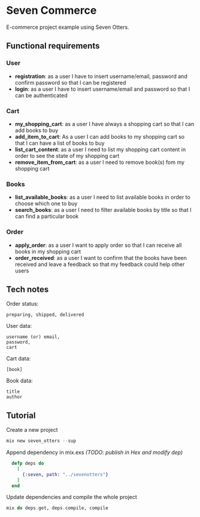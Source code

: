 # Seven Commerce

E-commerce project example using Seven Otters.

## Functional requirements

### User

  * **registration**: as a user I have to insert username/email, password and confirm password so that I can be registered
  * **login**: as a user I have to insert username/email and password so that I can be authenticated

### Cart

  * **my_shopping_cart**: as a user I have always a shopping cart so that I can add books to buy
  * **add_item_to_cart**: As a user I can add books to my shopping cart so that I can have a list of books to buy
  * **list_cart_content**: as a user I need to list my shopping cart content in order to see the state of my shopping cart
  * **remove_item_from_cart**: as a user I need to remove book(s) fom my shopping cart

### Books

  * **list_available_books**: as a user I need to list available books in order to choose which one to buy
  * **search_books**: as a user I need to filter available books by title so that I can find a particular book

### Order
  
  * **apply_order**: as a user I want to apply order so that I can receive all books in my shopping cart
  * **order_received**: as a user I want to confirm that the books have been received and leave a feedback so that my feedback could help other users

## Tech notes

  Order status:
    
    preparing, shipped, delivered
	
  User data:
      
    username (or) email,
    password,
    cart
	
  Cart data:
  
    [book]
	
  Book data:
  
    title
    author

## Tutorial

Create a new project

```elixir
mix new seven_otters --sup
```

Append dependency in mix.exs _(TODO: publish in Hex and modify dep)_

```elixir
  defp deps do
    [
      {:seven, path: "../sevenotters"}
    ]
  end
```

Update dependencies and compile the whole project

```elixir
mix do deps.get, deps.compile, compile
```
